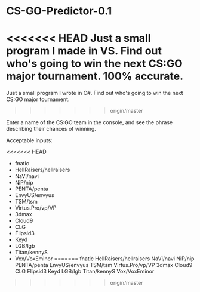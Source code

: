 # CS-GO-Predictor-0.1
<<<<<<< HEAD
Just a small program I made in VS. Find out who's going to win the next CS:GO major tournament. 100% accurate.
=======
Just a small program I wrote in C#. Find out who's going to win the next CS:GO major tournament. 
>>>>>>> origin/master

Enter a name of the CS:GO team in the console, and see the phrase describing their chances of winning.

Acceptable inputs:

<<<<<<< HEAD
- fnatic
- HellRaisers/hellraisers
- NaVi/navi
- NiP/nip
- PENTA/penta
- EnvyUS/envyus
- TSM/tsm
- Virtus.Pro/vp/VP
- 3dmax
- Cloud9
- CLG
- Flipsid3
- Keyd
- LGB/lgb
- Titan/kennyS
- Vox/VoxEminor
=======
fnatic
HellRaisers/hellraisers
NaVi/navi
NiP/nip
PENTA/penta
EnvyUS/envyus
TSM/tsm
Virtus.Pro/vp/VP
3dmax
Cloud9
CLG
Flipsid3
Keyd
LGB/lgb
Titan/kennyS
Vox/VoxEminor
>>>>>>> origin/master
